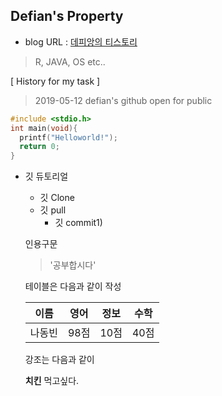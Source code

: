 ## Defian's Property
- blog URL : [데피앙의 티스토리](https://defian.tistory.com/)
 > R, JAVA, OS etc..

[ History for my task ] 

> 2019-05-12 defian's github open for public

```c
#include <stdio.h>
int main(void){
  printf("Helloworld!");
  return 0;
}
```

* 깃 듀토리얼
  * 깃 Clone
  * 깃  pull
    * 깃 commit1)
  
  인용구문
  > '공부합시다'
  
  테이블은 다음과 같이 작성
  
  이름|영어|정보|수학
  ---|---|---|---|
  나동빈|98점|10점|40점|\
  
  
  강조는 다음과 같이
  
  **치킨** 먹고싶다.
